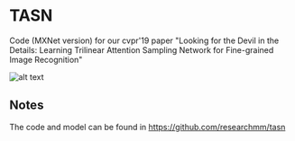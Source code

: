 # TASN
Code (MXNet version) for our cvpr'19 paper "Looking for the Devil in the Details: Learning Trilinear Attention Sampling Network for Fine-grained Image Recognition"

![alt text](https://user-images.githubusercontent.com/35843017/59253558-14314380-8c61-11e9-9c90-c8de5442ccad.jpg)


Notes
-------
The code and model can be found in https://github.com/researchmm/tasn

